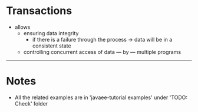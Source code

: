 # Transactions
* allows
  * ensuring data integrity
    * if there is a failure through the process → data will be in a consistent state
  * controlling concurrent access of data — by — multiple programs
           
---

# Notes
* All the related examples are in 'javaee-tutorial examples' under 'TODO: Check' folder